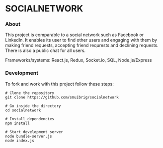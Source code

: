 # SOCIALNETWORK 

### About
This project is comparable to a social network such as Facebook or LinkedIn. It enables its user to find other users and engaging with them by making friend requests, accepting friend requrests and declining requests. There is also a public chat for all users. 

Frameworks/systems: React.js, Redux, Socket.io, SQL, Node.js/Express


### Development

To fork and work with this project follow these steps:

```
# Clone the repository
git clone https://github.com/smuibrig/socialnetwork

# Go inside the directory
cd socialnetwork

# Install dependencies
npm install

# Start development server
node bundle-server.js
node index.js

```
